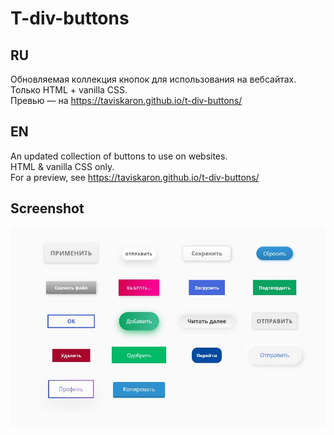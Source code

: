 # T-div-buttons

## RU
Обновляемая коллекция кнопок для использования на вебсайтах.  
Только HTML + vanilla CSS.  
Превью — на https://taviskaron.github.io/t-div-buttons/  

## EN
An updated collection of buttons to use on websites.  
HTML & vanilla CSS only.  
For a preview, see https://taviskaron.github.io/t-div-buttons/

## Screenshot

![Screenshot](screenshot.jpg)
